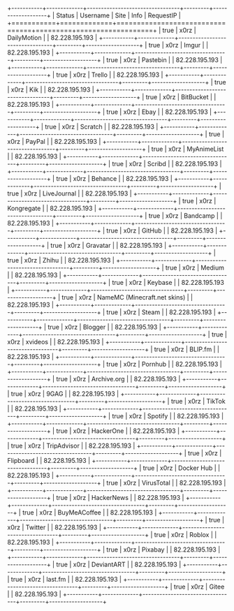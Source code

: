 +-----------+-------------+---------------------------------+---------+-------------------+
|    Status |    Username |                            Site |    Info |         RequestIP |
+===========+=============+=================================+=========+===================+
|      true |        x0rz |                     DailyMotion |         |    82.228.195.193 |
+-----------+-------------+---------------------------------+---------+-------------------+
|      true |        x0rz |                           Imgur |         |    82.228.195.193 |
+-----------+-------------+---------------------------------+---------+-------------------+
|      true |        x0rz |                        Pastebin |         |    82.228.195.193 |
+-----------+-------------+---------------------------------+---------+-------------------+
|      true |        x0rz |                          Trello |         |    82.228.195.193 |
+-----------+-------------+---------------------------------+---------+-------------------+
|      true |        x0rz |                             Kik |         |    82.228.195.193 |
+-----------+-------------+---------------------------------+---------+-------------------+
|      true |        x0rz |                       BitBucket |         |    82.228.195.193 |
+-----------+-------------+---------------------------------+---------+-------------------+
|      true |        x0rz |                            Ebay |         |    82.228.195.193 |
+-----------+-------------+---------------------------------+---------+-------------------+
|      true |        x0rz |                         Scratch |         |    82.228.195.193 |
+-----------+-------------+---------------------------------+---------+-------------------+
|      true |        x0rz |                          PayPal |         |    82.228.195.193 |
+-----------+-------------+---------------------------------+---------+-------------------+
|      true |        x0rz |                     MyAnimeList |         |    82.228.195.193 |
+-----------+-------------+---------------------------------+---------+-------------------+
|      true |        x0rz |                          Scribd |         |    82.228.195.193 |
+-----------+-------------+---------------------------------+---------+-------------------+
|      true |        x0rz |                         Behance |         |    82.228.195.193 |
+-----------+-------------+---------------------------------+---------+-------------------+
|      true |        x0rz |                     LiveJournal |         |    82.228.195.193 |
+-----------+-------------+---------------------------------+---------+-------------------+
|      true |        x0rz |                      Kongregate |         |    82.228.195.193 |
+-----------+-------------+---------------------------------+---------+-------------------+
|      true |        x0rz |                        Bandcamp |         |    82.228.195.193 |
+-----------+-------------+---------------------------------+---------+-------------------+
|      true |        x0rz |                          GitHub |         |    82.228.195.193 |
+-----------+-------------+---------------------------------+---------+-------------------+
|      true |        x0rz |                        Gravatar |         |    82.228.195.193 |
+-----------+-------------+---------------------------------+---------+-------------------+
|      true |        x0rz |                           Zhihu |         |    82.228.195.193 |
+-----------+-------------+---------------------------------+---------+-------------------+
|      true |        x0rz |                          Medium |         |    82.228.195.193 |
+-----------+-------------+---------------------------------+---------+-------------------+
|      true |        x0rz |                         Keybase |         |    82.228.195.193 |
+-----------+-------------+---------------------------------+---------+-------------------+
|      true |        x0rz |    NameMC (Minecraft.net skins) |         |    82.228.195.193 |
+-----------+-------------+---------------------------------+---------+-------------------+
|      true |        x0rz |                           Steam |         |    82.228.195.193 |
+-----------+-------------+---------------------------------+---------+-------------------+
|      true |        x0rz |                         Blogger |         |    82.228.195.193 |
+-----------+-------------+---------------------------------+---------+-------------------+
|      true |        x0rz |                         xvideos |         |    82.228.195.193 |
+-----------+-------------+---------------------------------+---------+-------------------+
|      true |        x0rz |                         BLIP.fm |         |    82.228.195.193 |
+-----------+-------------+---------------------------------+---------+-------------------+
|      true |        x0rz |                         Pornhub |         |    82.228.195.193 |
+-----------+-------------+---------------------------------+---------+-------------------+
|      true |        x0rz |                     Archive.org |         |    82.228.195.193 |
+-----------+-------------+---------------------------------+---------+-------------------+
|      true |        x0rz |                            9GAG |         |    82.228.195.193 |
+-----------+-------------+---------------------------------+---------+-------------------+
|      true |        x0rz |                          TikTok |         |    82.228.195.193 |
+-----------+-------------+---------------------------------+---------+-------------------+
|      true |        x0rz |                         Spotify |         |    82.228.195.193 |
+-----------+-------------+---------------------------------+---------+-------------------+
|      true |        x0rz |                       HackerOne |         |    82.228.195.193 |
+-----------+-------------+---------------------------------+---------+-------------------+
|      true |        x0rz |                     TripAdvisor |         |    82.228.195.193 |
+-----------+-------------+---------------------------------+---------+-------------------+
|      true |        x0rz |                       Flipboard |         |    82.228.195.193 |
+-----------+-------------+---------------------------------+---------+-------------------+
|      true |        x0rz |                      Docker Hub |         |    82.228.195.193 |
+-----------+-------------+---------------------------------+---------+-------------------+
|      true |        x0rz |                      VirusTotal |         |    82.228.195.193 |
+-----------+-------------+---------------------------------+---------+-------------------+
|      true |        x0rz |                      HackerNews |         |    82.228.195.193 |
+-----------+-------------+---------------------------------+---------+-------------------+
|      true |        x0rz |                    BuyMeACoffee |         |    82.228.195.193 |
+-----------+-------------+---------------------------------+---------+-------------------+
|      true |        x0rz |                         Twitter |         |    82.228.195.193 |
+-----------+-------------+---------------------------------+---------+-------------------+
|      true |        x0rz |                          Roblox |         |    82.228.195.193 |
+-----------+-------------+---------------------------------+---------+-------------------+
|      true |        x0rz |                         Pixabay |         |    82.228.195.193 |
+-----------+-------------+---------------------------------+---------+-------------------+
|      true |        x0rz |                      DeviantART |         |    82.228.195.193 |
+-----------+-------------+---------------------------------+---------+-------------------+
|      true |        x0rz |                         last.fm |         |    82.228.195.193 |
+-----------+-------------+---------------------------------+---------+-------------------+
|      true |        x0rz |                           Gitee |         |    82.228.195.193 |
+-----------+-------------+---------------------------------+---------+-------------------+

